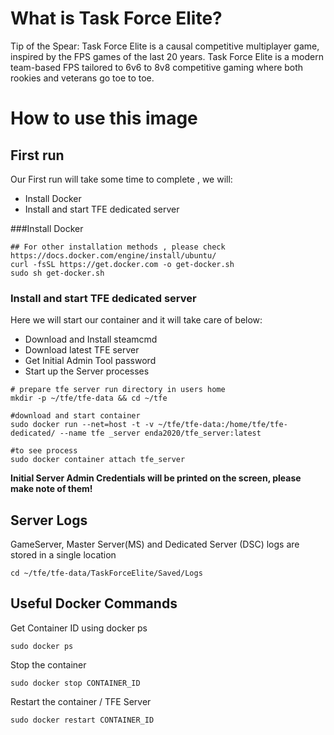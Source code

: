 # What is Task Force Elite?

Tip of the Spear: Task Force Elite is a causal competitive multiplayer game, inspired by the FPS games of the last 20 years. 
Task Force Elite is a modern team-based FPS tailored to 6v6 to 8v8 competitive gaming where both rookies and veterans go toe to toe.


# How to use this image

## First run

Our First run will take some time to complete , we will:

 - Install Docker
 - Install and start TFE dedicated server
 
###Install Docker
```
## For other installation methods , please check https://docs.docker.com/engine/install/ubuntu/
curl -fsSL https://get.docker.com -o get-docker.sh
sudo sh get-docker.sh
```   
  

### Install and start TFE dedicated server

Here we will start our container and it will take care of below:

 - Download and Install steamcmd
 - Download latest TFE server
 - Get Initial Admin Tool password
 - Start up the Server processes

```
# prepare tfe server run directory in users home
mkdir -p ~/tfe/tfe-data && cd ~/tfe

#download and start container 
sudo docker run --net=host -t -v ~/tfe/tfe-data:/home/tfe/tfe-dedicated/ --name tfe _server enda2020/tfe_server:latest

#to see process 
sudo docker container attach tfe_server
```


**Initial Server Admin Credentials will be printed on the screen, please make note of them!**

## Server Logs

GameServer, Master Server(MS) and Dedicated Server (DSC) logs are stored in a single location

```
cd ~/tfe/tfe-data/TaskForceElite/Saved/Logs

```

## Useful Docker Commands

Get Container ID using docker ps
```
sudo docker ps
```

Stop the container
```
sudo docker stop CONTAINER_ID
```

Restart the container / TFE Server 
```
sudo docker restart CONTAINER_ID
```



